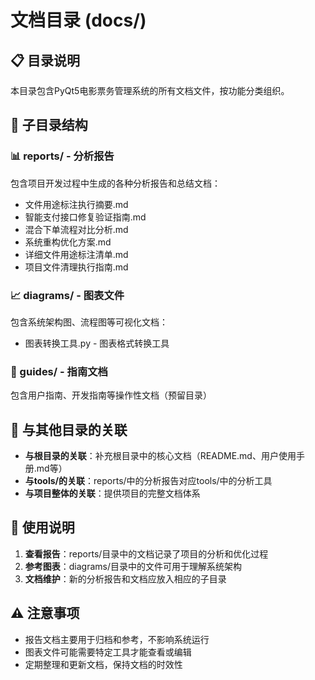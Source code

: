 # 文档目录 (docs/)

## 📋 目录说明

本目录包含PyQt5电影票务管理系统的所有文档文件，按功能分类组织。

## 📁 子目录结构

### 📊 reports/ - 分析报告
包含项目开发过程中生成的各种分析报告和总结文档：
- 文件用途标注执行摘要.md
- 智能支付接口修复验证指南.md
- 混合下单流程对比分析.md
- 系统重构优化方案.md
- 详细文件用途标注清单.md
- 项目文件清理执行指南.md

### 📈 diagrams/ - 图表文件
包含系统架构图、流程图等可视化文档：
- 图表转换工具.py - 图表格式转换工具

### 📖 guides/ - 指南文档
包含用户指南、开发指南等操作性文档（预留目录）

## 🔗 与其他目录的关联

- **与根目录的关联**：补充根目录中的核心文档（README.md、用户使用手册.md等）
- **与tools/的关联**：reports/中的分析报告对应tools/中的分析工具
- **与项目整体的关联**：提供项目的完整文档体系

## 📝 使用说明

1. **查看报告**：reports/目录中的文档记录了项目的分析和优化过程
2. **参考图表**：diagrams/目录中的文件可用于理解系统架构
3. **文档维护**：新的分析报告和文档应放入相应的子目录

## ⚠️ 注意事项

- 报告文档主要用于归档和参考，不影响系统运行
- 图表文件可能需要特定工具才能查看或编辑
- 定期整理和更新文档，保持文档的时效性
